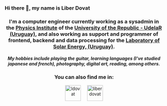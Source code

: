 ### Hi there 👋, my name is Liber Dovat

<h3 align="center">
I'm a computer engineer currently working as a sysadmin in the <a href="https://www.fing.edu.uy/if" target="blank">Physics Institute</a> of the <a href="https://www.fing.edu.uy" target="blank">University of the Republic - UdelaR (Uruguay)</a>, and also working as support and programmer of frontend, backend and data processing for the <a href="https://les.edu.uy" target="blank">Laboratory of Solar Energy, (Uruguay)</a>.
</h3>

<h5 align="center">
My hobbies include playing the guitar, learning languages (I've studied japanese and french), photography, digital art, reading, among others.
</h5>

<h3 align="center">You can also find me in:</h3>
<p align="center">
<a href="https://twitter.com/ldovat" target="blank"><img align="center" src="https://www.fing.edu.uy/~ldovat/inicio/images/twitter_color.png" alt="ldovat" height="50" width="50" /></a> &nbsp;&nbsp;&nbsp;
<a href="https://instagram.com/liberdovat" target="blank"><img align="center" src="https://www.fing.edu.uy/~ldovat/inicio/images/instagram.png" alt="liberdovat" height="50" width="50" /></a>
</p>

<!--
**liber-dovat/liber-dovat** is a ✨ _special_ ✨ repository because its `README.md` (this file) appears on your GitHub profile.

Here are some ideas to get you started:

- 🔭 I’m currently working on ...
- 🌱 I’m currently learning ...
- 👯 I’m looking to collaborate on ...
- 🤔 I’m looking for help with ...
- 💬 Ask me about ...
- 📫 How to reach me: ...
- 😄 Pronouns: ...
- ⚡ Fun fact: ...
-->
